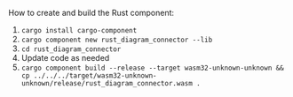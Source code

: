 How to create and build the Rust component:

1. `cargo install cargo-component`
2. `cargo component new rust_diagram_connector --lib`
3. `cd rust_diagram_connector`
4. Update code as needed
5. `cargo component build --release --target wasm32-unknown-unknown && cp ../../../target/wasm32-unknown-unknown/release/rust_diagram_connector.wasm .`
